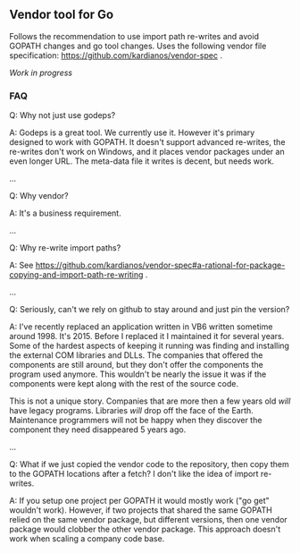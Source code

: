 ## Vendor tool for Go
Follows the recommendation to use import path re-writes and avoid GOPATH
changes and go tool changes. Uses the following vendor file specification:
https://github.com/kardianos/vendor-spec .

*Work in progress*

### FAQ
Q: Why not just use godeps?

A: Godeps is a great tool. We currently use it. However it's primary designed
to work with GOPATH.
It doesn't support advanced re-writes, the re-writes don't work on Windows,
and it places vendor packages under an even longer URL. The meta-data file it
writes is decent, but needs work.

...

Q: Why vendor?

A: It's a business requirement.

...

Q: Why re-write import paths?

A: See https://github.com/kardianos/vendor-spec#a-rational-for-package-copying-and-import-path-re-writing .

...

Q: Seriously, can't we rely on github to stay around and just pin the version?

A: I've recently replaced an application written in VB6 written
sometime around 1998. It's 2015. Before I replaced it I maintained it for
several years. Some of the hardest aspects of keeping it running was finding
and installing the external COM libraries and DLLs. The companies that offered
the components are still around, but they don't offer the components the
program used anymore. This wouldn't be nearly the issue it was if the components
were kept along with the rest of the source code.

This is not a unique story. Companies that are more then a few years old *will*
have legacy programs. Libraries *will* drop off the face of the Earth.
Maintenance programmers will not be happy when they discover
the component they need disappeared 5 years ago.

...

Q: What if we just copied the vendor code to the repository, then copy them to
the GOPATH locations after a fetch? I don't like the idea of import re-writes.

A: If you setup one project per GOPATH it would mostly work ("go get"
wouldn't work). However, if two projects that shared the same GOPATH
relied on the same vendor package, but different versions, then one vendor package
would clobber the other vendor package. This approach doesn't work when scaling
a company code base.
